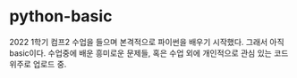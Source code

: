 # python-basic

2022 1학기 컴프2 수업을 들으며 본격적으로 파이썬을 배우기 시작했다. 
그래서 아직 basic이다.
수업중에 배운 흥미로운 문제들, 혹은 수업 외에 개인적으로 관심 있는 코드 위주로 업로드 중.
